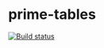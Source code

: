 # prime-tables

[![Build status](https://ci.appveyor.com/api/projects/status/g4oii09h2ifhu641?svg=true)](https://ci.appveyor.com/project/ChrisAnn/prime-tables)
